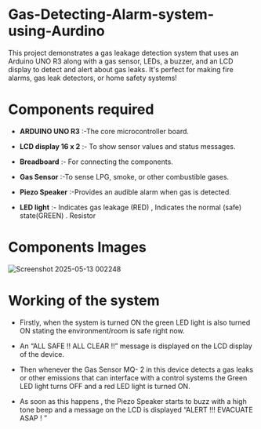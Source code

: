 # Gas-Detecting-Alarm-system-using-Aurdino
This project demonstrates a gas leakage detection system that uses an Arduino UNO R3 along with a gas sensor, LEDs, a buzzer, and an LCD display to detect and alert about gas leaks. 
It's perfect for making fire alarms, gas leak detectors, or home safety systems! 

# Components required
<ul>
<li>
  
**ARDUINO UNO R3** :-The core microcontroller board.
</li>
</ul>
<ul>
<li>
  
**LCD display 16 x 2** :- To show sensor values and status messages.
</li>
</ul>
<ul>
<li>
  
**Breadboard** :- For connecting the components.
</li>
</ul>
  <ul>
<li>
  
**Gas Sensor** :-To sense LPG, smoke, or other combustible gases.
</li>
</ul>
  <ul>
<li>
  
**Piezo Speaker** :-Provides an audible alarm when gas is detected.
</li>
</ul>
  <ul>
<li>
  
**LED light** :- Indicates gas leakage (RED) , Indicates the normal (safe) state(GREEN) .
Resistor

</li>
</ul>

# Components Images 
![Screenshot 2025-05-13 002248](https://github.com/user-attachments/assets/895b4eab-3ffd-4e6f-a5fb-dfa81e4a3b2b)

# Working of the system
<ul>
<li>
Firstly,  when the system is turned ON the green LED light is also turned ON stating the environment/room is safe right now. 
</li>
</ul>
<ul>
<li>
An “ALL SAFE !! ALL CLEAR !!” message is displayed on the LCD display of the device.
</li>
</ul>
<ul>
<li>
Then whenever the Gas Sensor MQ- 2 in this device detects a gas leaks or other emissions that can interface with a control systems the Green LED light turns OFF and a red LED light is turned ON. 
</li>
</ul>
<ul>
<li>
As soon as this happens , the Piezo Speaker starts to buzz with a high tone beep and a message on the LCD is displayed  “ALERT !!! EVACUATE ASAP ! ”
</li>
</ul>







